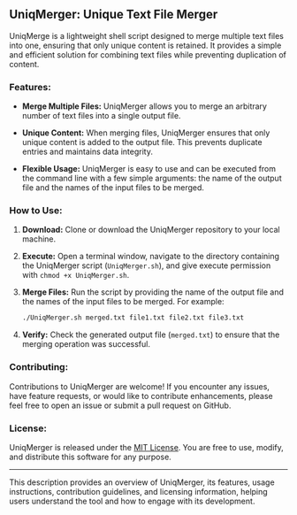 ## UniqMerger: Unique Text File Merger

UniqMerge is a lightweight shell script designed to merge multiple text files into one, ensuring that only unique content is retained. It provides a simple and efficient solution for combining text files while preventing duplication of content.

### Features:

- **Merge Multiple Files:** UniqMerger allows you to merge an arbitrary number of text files into a single output file.

- **Unique Content:** When merging files, UniqMerger ensures that only unique content is added to the output file. This prevents duplicate entries and maintains data integrity.

- **Flexible Usage:** UniqMerger is easy to use and can be executed from the command line with a few simple arguments: the name of the output file and the names of the input files to be merged.

### How to Use:

1. **Download:** Clone or download the UniqMerger repository to your local machine.

2. **Execute:** Open a terminal window, navigate to the directory containing the UniqMerger script (`UniqMerger.sh`), and give execute permission with `chmod +x UniqMerger.sh`.

3. **Merge Files:** Run the script by providing the name of the output file and the names of the input files to be merged. For example:
   ```bash
   ./UniqMerger.sh merged.txt file1.txt file2.txt file3.txt
   ```

4. **Verify:** Check the generated output file (`merged.txt`) to ensure that the merging operation was successful.

### Contributing:

Contributions to UniqMerger are welcome! If you encounter any issues, have feature requests, or would like to contribute enhancements, please feel free to open an issue or submit a pull request on GitHub.

### License:

UniqMerger is released under the [MIT License](LICENSE). You are free to use, modify, and distribute this software for any purpose.

---

This description provides an overview of UniqMerger, its features, usage instructions, contribution guidelines, and licensing information, helping users understand the tool and how to engage with its development.
